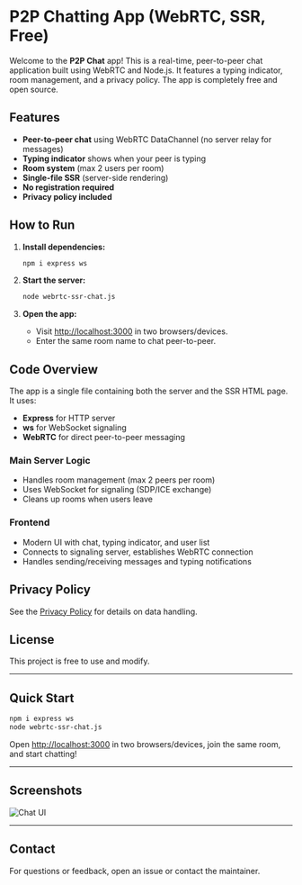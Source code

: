 # P2P Chatting App (WebRTC, SSR, Free)

Welcome to the **P2P Chat** app! This is a real-time, peer-to-peer chat application built using WebRTC and Node.js. It features a typing indicator, room management, and a privacy policy. The app is completely free and open source.

## Features

- **Peer-to-peer chat** using WebRTC DataChannel (no server relay for messages)
- **Typing indicator** shows when your peer is typing
- **Room system** (max 2 users per room)
- **Single-file SSR** (server-side rendering)
- **No registration required**
- **Privacy policy included**

## How to Run

1. **Install dependencies:**
    ```bash
    npm i express ws
    ```

2. **Start the server:**
    ```bash
    node webrtc-ssr-chat.js
    ```

3. **Open the app:**
    - Visit [http://localhost:3000](http://localhost:3000) in two browsers/devices.
    - Enter the same room name to chat peer-to-peer.

## Code Overview

The app is a single file containing both the server and the SSR HTML page. It uses:
- **Express** for HTTP server
- **ws** for WebSocket signaling
- **WebRTC** for direct peer-to-peer messaging

### Main Server Logic

- Handles room management (max 2 peers per room)
- Uses WebSocket for signaling (SDP/ICE exchange)
- Cleans up rooms when users leave

### Frontend

- Modern UI with chat, typing indicator, and user list
- Connects to signaling server, establishes WebRTC connection
- Handles sending/receiving messages and typing notifications

## Privacy Policy

See the [Privacy Policy](http://localhost:3000/privacy-policy) for details on data handling.

## License

This project is free to use and modify.

---

## Quick Start

```bash
npm i express ws
node webrtc-ssr-chat.js
```

Open [http://localhost:3000](http://localhost:3000) in two browsers/devices, join the same room, and start chatting!

---

## Screenshots

![Chat UI](https://user-images.githubusercontent.com/your-screenshot.png)

---

## Contact

For questions or feedback, open an issue or contact the maintainer.
